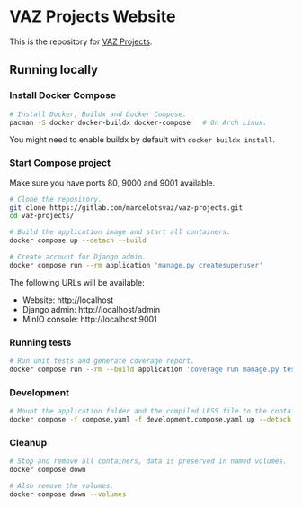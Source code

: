 # VAZ Projects Website
This is the repository for [VAZ Projects](https://vazprojects.com).



## Running locally


### Install Docker Compose
```sh
# Install Docker, Buildx and Docker Compose.
pacman -S docker docker-buildx docker-compose	# On Arch Linux.
```

You might need to enable buildx by default with `docker buildx install`.


### Start Compose project
Make sure you have ports 80, 9000 and 9001 available.

```sh
# Clone the repository.
git clone https://gitlab.com/marcelotsvaz/vaz-projects.git
cd vaz-projects/

# Build the application image and start all containers.
docker compose up --detach --build

# Create account for Django admin.
docker compose run --rm application 'manage.py createsuperuser'
```

The following URLs will be available:
- Website: http://localhost
- Django admin: http://localhost/admin
- MinIO console: http://localhost:9001


### Running tests
```sh
# Run unit tests and generate coverage report.
docker compose run --rm --build application 'coverage run manage.py test && coverage report'
```


### Development
```sh
# Mount the application folder and the compiled LESS file to the container so you can make changes without rebuilding the image.
docker compose -f compose.yaml -f development.compose.yaml up --detach --build
```


### Cleanup
```sh
# Stop and remove all containers, data is preserved in named volumes.
docker compose down

# Also remove the volumes.
docker compose down --volumes
```